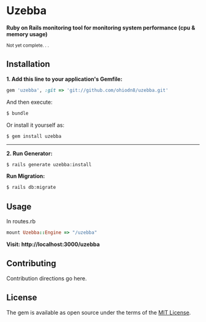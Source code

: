 # Uzebba
<strong>Ruby on Rails monitoring tool for monitoring system performance (cpu & memory usage)</strong>
<p><small>Not yet complete. . .</small></p>

## Installation
<strong>1. Add this line to your application's Gemfile:</strong>

```ruby
gem 'uzebba', :git => 'git://github.com/ohiodn8/uzebba.git'
```

And then execute:
```bash
$ bundle
```

Or install it yourself as:
```bash
$ gem install uzebba
```
<hr>
<strong>2. Run Generator:</strong>
<pre><code>$ rails generate uzebba:install </code></pre>
 
<strong>Run Migration:</strong>
```bash
$ rails db:migrate
```

## Usage
In routes.rb
```ruby
mount Uzebba::Engine => "/uzebba"
```

<strong>Visit: http://localhost:3000/uzebba</strong>

## Contributing
Contribution directions go here.

## License
The gem is available as open source under the terms of the [MIT License](https://opensource.org/licenses/MIT).
